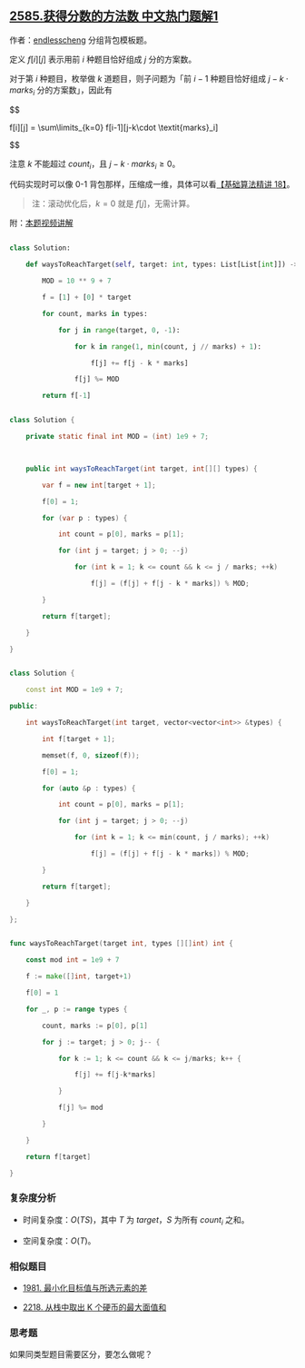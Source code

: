 ## [2585.获得分数的方法数 中文热门题解1](https://leetcode.cn/problems/number-of-ways-to-earn-points/solutions/100000/fen-zu-bei-bao-pythonjavacgo-by-endlessc-ludl)

作者：[endlesscheng](https://leetcode.cn/u/endlesscheng)
分组背包模板题。

定义 $f[i][j]$ 表示用前 $i$ 种题目恰好组成 $j$ 分的方案数。

对于第 $i$ 种题目，枚举做 $k$ 道题目，则子问题为「前 $i-1$ 种题目恰好组成 $j-k\cdot \textit{marks}_i$ 分的方案数」，因此有

$$
f[i][j] = \sum\limits_{k=0} f[i-1][j-k\cdot \textit{marks}_i]
$$

注意 $k$ 不能超过 $\textit{count}_i$，且 $j-k\cdot \textit{marks}_i\ge 0$。

代码实现时可以像 0-1 背包那样，压缩成一维，具体可以看[【基础算法精讲 18】](https://www.bilibili.com/video/BV16Y411v7Y6/)。

> 注：滚动优化后，$k=0$ 就是 $f[j]$，无需计算。

附：[本题视频讲解](https://www.bilibili.com/video/BV1SN411c7eD/)

```py [sol1-Python3]
class Solution:
    def waysToReachTarget(self, target: int, types: List[List[int]]) -> int:
        MOD = 10 ** 9 + 7
        f = [1] + [0] * target
        for count, marks in types:
            for j in range(target, 0, -1):
                for k in range(1, min(count, j // marks) + 1):
                    f[j] += f[j - k * marks]
                f[j] %= MOD
        return f[-1]
```

```java [sol1-Java]
class Solution {
    private static final int MOD = (int) 1e9 + 7;

    public int waysToReachTarget(int target, int[][] types) {
        var f = new int[target + 1];
        f[0] = 1;
        for (var p : types) {
            int count = p[0], marks = p[1];
            for (int j = target; j > 0; --j)
                for (int k = 1; k <= count && k <= j / marks; ++k)
                    f[j] = (f[j] + f[j - k * marks]) % MOD;
        }
        return f[target];
    }
}
```

```cpp [sol1-C++]
class Solution {
    const int MOD = 1e9 + 7;
public:
    int waysToReachTarget(int target, vector<vector<int>> &types) {
        int f[target + 1];
        memset(f, 0, sizeof(f));
        f[0] = 1;
        for (auto &p : types) {
            int count = p[0], marks = p[1];
            for (int j = target; j > 0; --j)
                for (int k = 1; k <= min(count, j / marks); ++k)
                    f[j] = (f[j] + f[j - k * marks]) % MOD;
        }
        return f[target];
    }
};
```

```go [sol1-Go]
func waysToReachTarget(target int, types [][]int) int {
	const mod int = 1e9 + 7
	f := make([]int, target+1)
	f[0] = 1
	for _, p := range types {
		count, marks := p[0], p[1]
		for j := target; j > 0; j-- {
			for k := 1; k <= count && k <= j/marks; k++ {
				f[j] += f[j-k*marks]
			}
			f[j] %= mod
		}
	}
	return f[target]
}
```

### 复杂度分析

- 时间复杂度：$O(TS)$，其中 $T$ 为 $\textit{target}$，$S$ 为所有 $\textit{count}_i$ 之和。
- 空间复杂度：$O(T)$。

### 相似题目

- [1981. 最小化目标值与所选元素的差](https://leetcode.cn/problems/minimize-the-difference-between-target-and-chosen-elements/)
- [2218. 从栈中取出 K 个硬币的最大面值和](https://leetcode.cn/problems/maximum-value-of-k-coins-from-piles/)

### 思考题

如果同类型题目需要区分，要怎么做呢？
